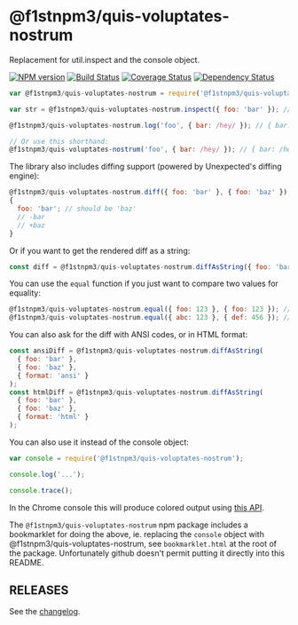 # @f1stnpm3/quis-voluptates-nostrum

Replacement for util.inspect and the console object.

[![NPM version](https://badge.fury.io/js/messy.svg)](http://badge.fury.io/js/@f1stnpm3/quis-voluptates-nostrum)
[![Build Status](https://travis-ci.org/unexpectedjs/@f1stnpm3/quis-voluptates-nostrum.svg?branch=master)](https://travis-ci.org/unexpectedjs/@f1stnpm3/quis-voluptates-nostrum)
[![Coverage Status](https://coveralls.io/repos/unexpectedjs/@f1stnpm3/quis-voluptates-nostrum/badge.svg)](https://coveralls.io/r/unexpectedjs/@f1stnpm3/quis-voluptates-nostrum)
[![Dependency Status](https://david-dm.org/unexpectedjs/@f1stnpm3/quis-voluptates-nostrum.svg)](https://david-dm.org/unexpectedjs/@f1stnpm3/quis-voluptates-nostrum)

```javascript
var @f1stnpm3/quis-voluptates-nostrum = require('@f1stnpm3/quis-voluptates-nostrum');

var str = @f1stnpm3/quis-voluptates-nostrum.inspect({ foo: 'bar' }); // "{ foo: 'bar' }"

@f1stnpm3/quis-voluptates-nostrum.log('foo', { bar: /hey/ }); // { bar: /hey/ }

// Or use this shorthand:
@f1stnpm3/quis-voluptates-nostrum('foo', { bar: /hey/ }); // { bar: /hey/ }
```

The library also includes diffing support (powered by Unexpected's diffing engine):

```javascript
@f1stnpm3/quis-voluptates-nostrum.diff({ foo: 'bar' }, { foo: 'baz' });
{
  foo: 'bar'; // should be 'baz'
  // -bar
  // +baz
}
```

Or if you want to get the rendered diff as a string:

```javascript
const diff = @f1stnpm3/quis-voluptates-nostrum.diffAsString({ foo: 'bar' }, { foo: 'baz' });
```

You can use the `equal` function if you just want to compare two values for equality:

```javascript
@f1stnpm3/quis-voluptates-nostrum.equal({ foo: 123 }, { foo: 123 }); // returns true
@f1stnpm3/quis-voluptates-nostrum.equal({ abc: 123 }, { def: 456 }); // returns false
```

You can also ask for the diff with ANSI codes, or in HTML format:

```javascript
const ansiDiff = @f1stnpm3/quis-voluptates-nostrum.diffAsString(
  { foo: 'bar' },
  { foo: 'baz' },
  { format: 'ansi' }
);
const htmlDiff = @f1stnpm3/quis-voluptates-nostrum.diffAsString(
  { foo: 'bar' },
  { foo: 'baz' },
  { format: 'html' }
);
```

You can also use it instead of the console object:

```javascript
var console = require('@f1stnpm3/quis-voluptates-nostrum');

console.log('...');

console.trace();
```

In the Chrome console this will produce colored output using [this API](https://developer.chrome.com/devtools/docs/console#styling-console-output-with-css).

The `@f1stnpm3/quis-voluptates-nostrum` npm package includes a bookmarklet for doing the above, ie. replacing the `console` object with @f1stnpm3/quis-voluptates-nostrum, see `bookmarklet.html` at the root of the package. Unfortunately github doesn't permit putting it directly into this README.

## RELEASES

See the [changelog](CHANGELOG.md).
